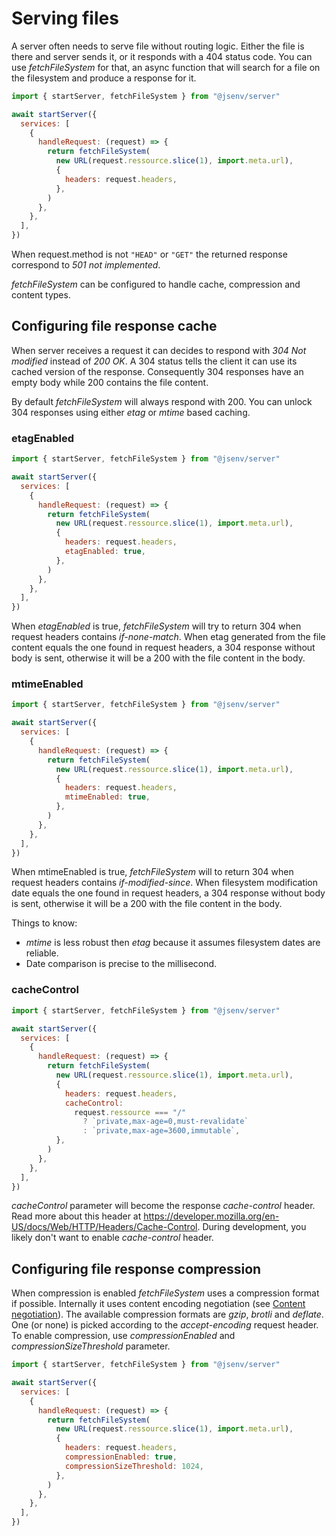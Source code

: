 # Serving files

A server often needs to serve file without routing logic. Either the file is there and server sends it, or it responds with a 404 status code. You can use _fetchFileSystem_ for that, an async function that will search for a file on the filesystem and produce a response for it.

```js
import { startServer, fetchFileSystem } from "@jsenv/server"

await startServer({
  services: [
    {
      handleRequest: (request) => {
        return fetchFileSystem(
          new URL(request.ressource.slice(1), import.meta.url),
          {
            headers: request.headers,
          },
        )
      },
    },
  ],
})
```

When request.method is not `"HEAD"` or `"GET"` the returned response correspond to _501 not implemented_.

_fetchFileSystem_ can be configured to handle cache, compression and content types.

## Configuring file response cache

When server receives a request it can decides to respond with _304 Not modified_ instead of _200 OK_.
A 304 status tells the client it can use its cached version of the response.
Consequently 304 responses have an empty body while 200 contains the file content.

By default _fetchFileSystem_ will always respond with 200. You can unlock 304 responses using either _etag_ or _mtime_ based caching.

### etagEnabled

```js
import { startServer, fetchFileSystem } from "@jsenv/server"

await startServer({
  services: [
    {
      handleRequest: (request) => {
        return fetchFileSystem(
          new URL(request.ressource.slice(1), import.meta.url),
          {
            headers: request.headers,
            etagEnabled: true,
          },
        )
      },
    },
  ],
})
```

When _etagEnabled_ is true, _fetchFileSystem_ will try to return 304 when request headers contains _if-none-match_.
When etag generated from the file content equals the one found in request headers, a 304 response without body is sent, otherwise it will be a 200 with the file content in the body.

### mtimeEnabled

```js
import { startServer, fetchFileSystem } from "@jsenv/server"

await startServer({
  services: [
    {
      handleRequest: (request) => {
        return fetchFileSystem(
          new URL(request.ressource.slice(1), import.meta.url),
          {
            headers: request.headers,
            mtimeEnabled: true,
          },
        )
      },
    },
  ],
})
```

When mtimeEnabled is true, _fetchFileSystem_ will to return 304 when request headers contains _if-modified-since_.
When filesystem modification date equals the one found in request headers, a 304 response without body is sent, otherwise it will be a 200 with the file content in the body.

Things to know:

- _mtime_ is less robust then _etag_ because it assumes filesystem dates are reliable.
- Date comparison is precise to the millisecond.

### cacheControl

```js
import { startServer, fetchFileSystem } from "@jsenv/server"

await startServer({
  services: [
    {
      handleRequest: (request) => {
        return fetchFileSystem(
          new URL(request.ressource.slice(1), import.meta.url),
          {
            headers: request.headers,
            cacheControl:
              request.ressource === "/"
                ? `private,max-age=0,must-revalidate`
                : `private,max-age=3600,immutable`,
          },
        )
      },
    },
  ],
})
```

_cacheControl_ parameter will become the response _cache-control_ header.
Read more about this header at https://developer.mozilla.org/en-US/docs/Web/HTTP/Headers/Cache-Control.
During development, you likely don't want to enable _cache-control_ header.

## Configuring file response compression

When compression is enabled _fetchFileSystem_ uses a compression format if possible.
Internally it uses content encoding negotiation (see [Content negotiation](./content_negotiation.md#content-negotiation)).
The available compression formats are _gzip_, _brotli_ and _deflate_. One (or none) is picked according to the _accept-encoding_ request header.
To enable compression, use _compressionEnabled_ and _compressionSizeThreshold_ parameter.

```js
import { startServer, fetchFileSystem } from "@jsenv/server"

await startServer({
  services: [
    {
      handleRequest: (request) => {
        return fetchFileSystem(
          new URL(request.ressource.slice(1), import.meta.url),
          {
            headers: request.headers,
            compressionEnabled: true,
            compressionSizeThreshold: 1024,
          },
        )
      },
    },
  ],
})
```
